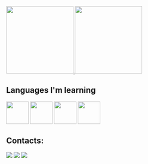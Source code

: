 <div>
  <a href="https://github.com/micristinar">
    <img loading="lazy" height="180em" src="https://github-readme-stats.vercel.app/api/top-langs/?username=micristinar&layout=compact&langs_count=7&theme=dark"/>
    <img loading="lazy" height="180em" src="https://github-readme-stats.vercel.app/api?username=micristinar&show_icons=true&theme=dark&include_all_commits=true&count_private=true"/>
  </a>
</div>

## Languages ​​I'm learning

<img loading="lazy" src="https://cdn.jsdelivr.net/gh/devicons/devicon@latest/icons/php/php-original.svg" width="60" height="60"/> <img loading="lazy" src="https://cdn.jsdelivr.net/gh/devicons/devicon@latest/icons/python/python-original-wordmark.svg" width="60" height="60"/> <img loading="lazy" src="https://cdn.jsdelivr.net/gh/devicons/devicon@latest/icons/java/java-original-wordmark.svg" width="60" height="60"/> <img loading="lazy" src="https://cdn.jsdelivr.net/gh/devicons/devicon@latest/icons/typescript/typescript-original.svg" width="60" height="60"/> 


## Contacts:

<div>
<a href="https://www.instagram.com/jhow0788/" target="_blank"><img loading="lazy" src="https://img.shields.io/badge/-Instagram-%23E4405F?style=for-the-badge&logo=instagram&logoColor=white" target="_blank"></a>
<a href = "mailto:jhonaatan81@gmail.com"><img loading="lazy" src="https://img.shields.io/badge/Gmail-D14836?style=for-the-badge&logo=gmail&logoColor=white" target="_blank"></a>
<a href="https://www.linkedin.com/in/jhonatan-schmitt-003062239/" target="_blank"><img loading="lazy" src="https://img.shields.io/badge/-LinkedIn-%230077B5?style=for-the-badge&logo=linkedin&logoColor=white" target="_blank"></a>   
</div>
